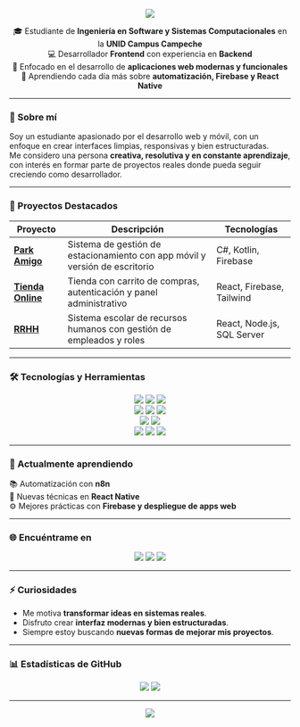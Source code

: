 <!-- Encabezado con banner -->
<p align="center">
  <img src="https://capsule-render.vercel.app/api?type=waving&color=0:6C63FF,100:00C9A7&height=200&section=header&text=¡Hola!%20Soy%20Alejandro%20Mex%20👨‍💻&fontColor=ffffff&fontSize=35&fontAlignY=35" />
</p>

<p align="center">
  🎓 Estudiante de <strong>Ingeniería en Software y Sistemas Computacionales</strong> en la <strong>UNID Campus Campeche</strong> <br>
  💻 Desarrollador <strong>Frontend</strong> con experiencia en <strong>Backend</strong> <br>
  🚀 Enfocado en el desarrollo de <strong>aplicaciones web modernas y funcionales</strong> <br>
  🌱 Aprendiendo cada día más sobre <strong>automatización, Firebase y React Native</strong>
</p>

---

### 🧠 Sobre mí
Soy un estudiante apasionado por el desarrollo web y móvil, con un enfoque en crear interfaces limpias, responsivas y bien estructuradas.  
Me considero una persona **creativa, resolutiva y en constante aprendizaje**, con interés en formar parte de proyectos reales donde pueda seguir creciendo como desarrollador.

---

### 🚀 Proyectos Destacados
| Proyecto | Descripción | Tecnologías |
|-----------|--------------|-------------|
| [**Park Amigo**](https://github.com/AlejandroMV03/Park-Amigo-V2.0) | Sistema de gestión de estacionamiento con app móvil y versión de escritorio | C#, Kotlin, Firebase |
| [**Tienda Online**](https://github.com/AlejandroMV03/Todoconestilo2) | Tienda con carrito de compras, autenticación y panel administrativo | React, Firebase, Tailwind |
| [**RRHH**](https://github.com/AlejandroMV03/RRHH) | Sistema escolar de recursos humanos con gestión de empleados y roles | React, Node.js, SQL Server |

---

### 🛠️ Tecnologías y Herramientas
<p align="center">
  <!-- Frontend -->
  <img src="https://img.shields.io/badge/Frontend-React-61DAFB?style=for-the-badge&logo=react&logoColor=black" />
  <img src="https://img.shields.io/badge/TailwindCSS-38B2AC?style=for-the-badge&logo=tailwind-css&logoColor=white" />
  <img src="https://img.shields.io/badge/FramerMotion-0055FF?style=for-the-badge&logo=framer&logoColor=white" />
  <br>
  <!-- Backend -->
  <img src="https://img.shields.io/badge/Backend-Node.js-339933?style=for-the-badge&logo=node.js&logoColor=white" />
  <img src="https://img.shields.io/badge/Firebase-FFCA28?style=for-the-badge&logo=firebase&logoColor=black" />
  <img src="https://img.shields.io/badge/SQL%20Server-CC2927?style=for-the-badge&logo=microsoft-sql-server&logoColor=white" />
  <br>
  <!-- Mobile -->
  <img src="https://img.shields.io/badge/React%20Native-61DAFB?style=for-the-badge&logo=react&logoColor=black" />
  <img src="https://img.shields.io/badge/Kotlin-7F52FF?style=for-the-badge&logo=kotlin&logoColor=white" />
  <br>
  <!-- Otros -->
  <img src="https://img.shields.io/badge/Git-F05032?style=for-the-badge&logo=git&logoColor=white" />
  <img src="https://img.shields.io/badge/Scrum-2496ED?style=for-the-badge&logo=scrumalliance&logoColor=white" />
  <img src="https://img.shields.io/badge/Windows%20Server-0078D6?style=for-the-badge&logo=windows&logoColor=white" />
</p>

---

### 🧩 Actualmente aprendiendo
📚 Automatización con **n8n**  
📱 Nuevas técnicas en **React Native**  
⚙️ Mejores prácticas con **Firebase y despliegue de apps web**  

---

### 🌐 Encuéntrame en
<p align="center">
  <a href="https://miportafolio12.netlify.app"><img src="https://img.shields.io/badge/🌐%20Portafolio%20Web-00C9A7?style=for-the-badge&logo=google-chrome&logoColor=white" /></a>
  <a href="https://linkedin.com/in/alejandromv03"><img src="https://img.shields.io/badge/💼%20LinkedIn-0A66C2?style=for-the-badge&logo=linkedin&logoColor=white" /></a>
  <a href="mailto:alejandromexff@gmail.com"><img src="https://img.shields.io/badge/📧%20Correo-EA4335?style=for-the-badge&logo=gmail&logoColor=white" /></a>
</p>

---

### ⚡ Curiosidades
- Me motiva **transformar ideas en sistemas reales**.  
- Disfruto crear **interfaz modernas y bien estructuradas**.  
- Siempre estoy buscando **nuevas formas de mejorar mis proyectos**.

---

### 📊 Estadísticas de GitHub
<p align="center">
  <img src="https://github-readme-stats.vercel.app/api?username=AlejandroMV03&show_icons=true&theme=tokyonight&hide_border=true" />
  <img src="https://github-readme-stats.vercel.app/api/top-langs/?username=AlejandroMV03&layout=compact&theme=tokyonight&hide_border=true" />
</p>

---

<p align="center">
  <img src="https://capsule-render.vercel.app/api?type=waving&color=0:00C9A7,100:6C63FF&height=120&section=footer" />
</p>
